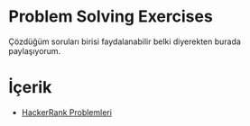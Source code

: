 # Problem Solving Exercises

Çözdüğüm soruları birisi faydalanabilir belki diyerekten burada paylaşıyorum. 

# İçerik

- [HackerRank Problemleri](https://github.com/AhmetOsmn/ProblemSolvingExercises/tree/main/HackerRank)

